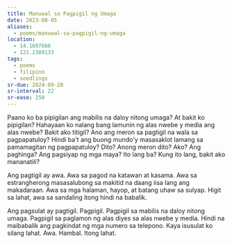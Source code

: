 ```yaml
---
title: Manuwal sa Pagpigil ng Umaga
date: 2023-08-05
aliases:
  - poems/manuwal-sa-pagpigil-ng-umaga
location:
  - 14.1697666
  - 121.2389133
tags:
  - poems
  - filipino
  - seedlings
sr-due: 2024-09-28
sr-interval: 22
sr-ease: 250
---
```

Paano ko ba pipigilan ang mabilis na daloy nitong umaga? At bakit ko pipigilan? Hahayaan ko nalang bang lamunin ng alas nwebe y media ang alas nwebe? Bakit ako titigil? Ano ang meron sa pagtigil na wala sa pagpapatuloy? Hindi ba't ang buong mundo'y masasaklot lamang sa pamamagitan ng pagpapatuloy? Dito? Anong meron dito? Ako? Ang paghinga? Ang pagsiyap ng mga maya? Ito lang ba? Kung ito lang, bakit ako mananatili?

Ang pagtigil ay awa. Awa sa pagod na katawan at kasama. Awa sa estrangherong masasalubong sa makitid na daang iisa lang ang makadaraan. Awa sa mga halaman, hayop, at batang uhaw sa sulyap. Higit sa lahat, awa sa sandaling itong hindi na babalik.

Ang pagsulat ay pagtigil. Pagpigil. Pagpigil sa mabilis na daloy nitong umaga. Pagpigil sa paglamon ng alas diyes sa alas nwebe y media. Hindi na maibabalik ang pagkindat ng mga numero sa telepono. Kaya isusulat ko silang lahat. Awa. Hambal. Itong lahat.